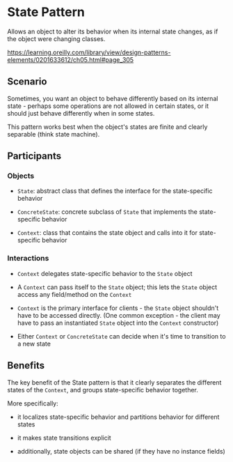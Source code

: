 ﻿# State Pattern

Allows an object to alter its behavior when its internal
state changes, as if the object were changing classes.

https://learning.oreilly.com/library/view/design-patterns-elements/0201633612/ch05.html#page_305


## Scenario

Sometimes, you want an object to behave differently based
on its internal state - perhaps some operations are not
allowed in certain states, or it should just behave differently
when in some states.

This pattern works best when the object's states are finite
and clearly separable (think state machine).


## Participants

### Objects

- `State`: abstract class that defines the interface
for the state-specific behavior

- `ConcreteState`: concrete subclass of `State` that
implements the state-specific behavior

- `Context`: class that contains the state object and
calls into it for state-specific behavior

### Interactions

- `Context` delegates state-specific behavior to the `State` object

- A `Context` can pass itself to the `State` object; this lets the
`State` object access any field/method on the `Context`

- `Context` is the primary interface for clients - the `State` object
shouldn't have to be accessed directly. (One common exception - the
client may have to pass an instantiated `State` object into the
`Context` constructor)

- Either `Context` or `ConcreteState` can decide when it's time to
transition to a new state


## Benefits

The key benefit of the State pattern is that it clearly separates the
different states of the `Context`, and groups state-specific behavior together.

More specifically:

- it localizes state-specific behavior and partitions behavior for different states

- it makes state transitions explicit

- additionally, state objects can be shared (if they have no instance fields)
